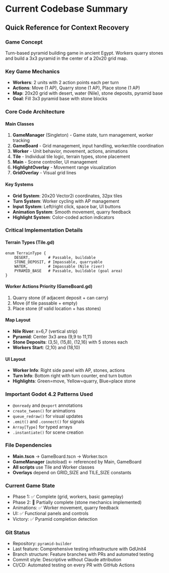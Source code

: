 # Current Codebase Summary

## Quick Reference for Context Recovery

### Game Concept
Turn-based pyramid building game in ancient Egypt. Workers quarry stones and build a 3x3 pyramid in the center of a 20x20 grid map.

### Key Game Mechanics
- **Workers**: 2 units with 2 action points each per turn
- **Actions**: Move (1 AP), Quarry stone (1 AP), Place stone (1 AP)
- **Map**: 20x20 grid with desert, water (Nile), stone deposits, pyramid base
- **Goal**: Fill 3x3 pyramid base with stone blocks

### Core Code Architecture

#### Main Classes
1. **GameManager** (Singleton) - Game state, turn management, worker tracking
2. **GameBoard** - Grid management, input handling, worker/tile coordination  
3. **Worker** - Unit behavior, movement, actions, animations
4. **Tile** - Individual tile logic, terrain types, stone placement
5. **Main** - Scene controller, UI management
6. **HighlightOverlay** - Movement range visualization
7. **GridOverlay** - Visual grid lines

#### Key Systems
- **Grid System**: 20x20 Vector2i coordinates, 32px tiles
- **Turn System**: Worker cycling with AP management
- **Input System**: Left/right click, space bar, UI buttons
- **Animation System**: Smooth movement, quarry feedback
- **Highlight System**: Color-coded action indicators

### Critical Implementation Details

#### Terrain Types (Tile.gd)
```gdscript
enum TerrainType {
    DESERT,        # Passable, buildable
    STONE_DEPOSIT, # Impassable, quarryable  
    WATER,         # Impassable (Nile river)
    PYRAMID_BASE   # Passable, buildable (goal area)
}
```

#### Worker Actions Priority (GameBoard.gd)
1. Quarry stone (if adjacent deposit + can carry)
2. Move (if tile passable + empty)
3. Place stone (if valid location + has stones)

#### Map Layout
- **Nile River**: x=6,7 (vertical strip)
- **Pyramid**: Center 3x3 area (9,9 to 11,11)
- **Stone Deposits**: (3,5), (15,8), (12,16) with 5 stones each
- **Workers Start**: (2,10) and (18,10)

#### UI Layout
- **Worker Info**: Right side panel with AP, stones, actions
- **Turn Info**: Bottom right with turn counter, end turn button
- **Highlights**: Green=move, Yellow=quarry, Blue=place stone

### Important Godot 4.2 Patterns Used
- `@onready` and `@export` annotations
- `create_tween()` for animations
- `queue_redraw()` for visual updates
- `.emit()` and `.connect()` for signals
- `Array[Type]` for typed arrays
- `.instantiate()` for scene creation

### File Dependencies
- **Main.tscn** → GameBoard.tscn → Worker.tscn
- **GameManager** (autoload) ← referenced by Main, GameBoard
- **All scripts** use Tile and Worker classes
- **Overlays** depend on GRID_SIZE and TILE_SIZE constants

### Current Game State
- Phase 1: ✅ Complete (grid, workers, basic gameplay)
- Phase 2: 🔄 Partially complete (stone mechanics implemented)
- Animations: ✅ Worker movement, quarry feedback
- UI: ✅ Functional panels and controls
- Victory: ✅ Pyramid completion detection

### Git Status
- Repository: `pyramid-builder`
- Last feature: Comprehensive testing infrastructure with GdUnit4
- Branch structure: Feature branches with PRs and automated testing
- Commit style: Descriptive without Claude attribution
- CI/CD: Automated testing on every PR with GitHub Actions